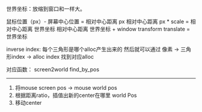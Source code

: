 世界坐标：放缩到窗口和一样大。

鼠标位置（px）- 屏幕中心位置 = 相对中心距离 px
相对中心距离 px * scale = 相对中心距离 世界坐标
相对中心距离 世界坐标 + window transform translate = 世界坐标

inverse index: 每个三角形是哪个alloc产生出来的
然后就可以通过 像素 -> 三角形index -> alloc index 找到对应alloc

对应函数：
screen2world
find_by_pos

---

1. 将mouse screen pos -> mouse world pos
2. 根据距离ratio，插值出新的center在哪里 world Pos
3. 移动center